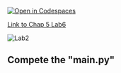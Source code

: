 [![Open in Codespaces](https://classroom.github.com/assets/launch-codespace-2972f46106e565e64193e422d61a12cf1da4916b45550586e14ef0a7c637dd04.svg)](https://classroom.github.com/open-in-codespaces?assignment_repo_id=15357990)

[Link to Chap 5 Lab6](https://docs.google.com/presentation/d/1r3h2R9JwK9HK_U2Ia-zncL0BSjHV6Giu6ugNJ6yZpgc/edit#slide=id.g16b5233a379_0_49)

![Lab2](https://nimbus-screenshots.s3.amazonaws.com/s/162e8b80d3c22abe4cb6e2596a9c3e54.png)

## Compete the "main.py"


